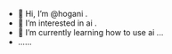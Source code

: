 - 👋 Hi, I’m @hogani .
- 👀 I’m interested in ai .
- 🌱 I’m currently learning how to use ai ...
- ......
  

<!---
hogani/hogani is a ✨ special ✨ repository because its `README.md` (this file) appears on your GitHub profile.
You can click the Preview link to take a look at your changes.
--->
